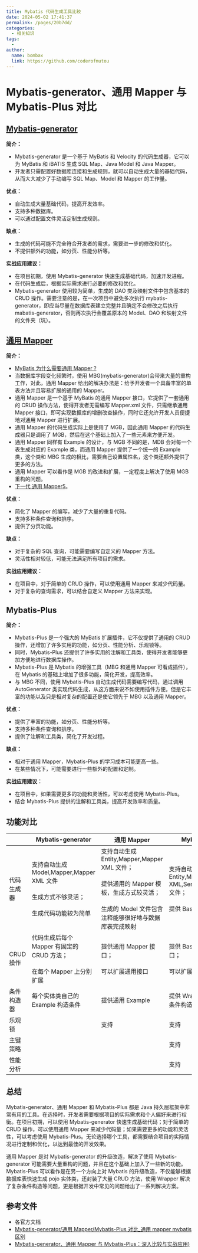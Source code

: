 ```yaml
---
title: Mybatis 代码生成工具比较
date: 2024-05-02 17:41:37
permalink: /pages/20b7dd/
categories:
  - 相关知识
tags:
  - 
author: 
  name: bombax
  link: https://github.com/coderofmutou
---
```

# Mybatis-generator、通用 Mapper 与 Mybatis-Plus 对比

## [Mybatis-generator](https://mybatis.org/generator/index.html)

**简介：**

- Mybatis-generator 是一个基于 MyBatis 和 Velocity 的代码生成器，它可以为 MyBatis 和 iBATIS 生成 SQL Map、Java Model 和 Java Mapper。
- 开发者只需配置好数据库连接和生成规则，就可以自动生成大量的基础代码，从而大大减少了手动编写 SQL Map、Model 和 Mapper 的工作量。

**优点：**

- 自动生成大量基础代码，提高开发效率。
- 支持多种数据库。
- 可以通过配置文件灵活定制生成规则。

**缺点：**

- 生成的代码可能不完全符合开发者的需求，需要进一步的修改和优化。
- 不提供额外的功能，如分页、性能分析等。

**实战应用建议：**

- 在项目初期，使用 Mybatis-generator 快速生成基础代码，加速开发进程。
- 在代码生成后，根据实际需求进行必要的修改和优化。
- Mybatis-generator 使用较为简单，生成的 DAO 类及映射文件中包含基本的 CRUD 操作。需要注意的是，在一次项目中避免多次执行 mybatis-generator，即应当尽量在数据库表建立完整并且确定不会修改之后执行 mabatis-generator，否则再次执行会覆盖原本的 Model、DAO 和映射文件的文件夹（坑）。

## [通用 Mapper](https://github.com/abel533/Mapper/wiki)

**简介：**

- [MyBatis 为什么需要通用 Mapper ?](https://blog.csdn.net/isea533/article/details/83045335)
- 当数据库字段变化频繁时，使用 MBG(mybatis-generator)会带来大量的重构工作，对此，通用 Mapper 给出的解决办法是：给予开发者一个具备丰富的单表方法并且容易扩展的通用的 Mapper。
- 通用 Mapper 是一个基于 MyBatis 的通用 Mapper 接口，它提供了一套通用的 CRUD 操作方法，使得开发者无需编写 Mapper.xml 文件，只需继承通用 Mapper 接口，即可实现数据库的增删改查操作，同时它还允许开发人员便捷地对通用 Mapper 进行扩展。
- 通用 Mapper 的代码生成实际上是使用了 MGB，因此通用 Mapper 的代码生成器只是调用了 MGB，然后在这个基础上加入了一些元素来方便开发。
- 通用 Mapper 同样有 Example 的设计，与 MGB 不同的是，MDB 会对每一个表生成对应的 Example 类，而通用 Mapper 提供了一个统一的 Example 类，这个类和 MBG 生成的相比，需要自己设置属性名，这个类还额外提供了更多的方法。
- 通用 Mapper 可以看作是 MGB 的改进和扩展，一定程度上解决了使用 MGB 重构的问题。
- [下一代 通用 Mapper5](https://mapper.mybatis.io/)。

**优点：**

- 简化了 Mapper 的编写，减少了大量的重复代码。
- 支持多种条件查询和排序。
- 提供了分页功能。

**缺点：**

- 对于复杂的 SQL 查询，可能需要编写自定义的 Mapper 方法。
- 灵活性相对较低，可能无法满足所有项目的需求。

**实战应用建议：**

- 在项目中，对于简单的 CRUD 操作，可以使用通用 Mapper 来减少代码量。
- 对于复杂的查询需求，可以结合自定义 Mapper 方法来实现。

## Mybatis-Plus

**简介：**

- Mybatis-Plus 是一个强大的 MyBatis 扩展插件，它不仅提供了通用的 CRUD 操作，还增加了许多实用的功能，如分页、性能分析、乐观锁等。
- 同时，Mybatis-Plus 还提供了许多实用的注解和工具类，使得开发者能够更加方便地进行数据库操作。
- Mybatis-Plus 是 Mybatis 的增强工具（MBG 和通用 Mapper 可看成插件），在 Mybatis 的基础上增加了很多功能，简化开发，提高效率。
- 与 MBG 不同，使用 Mybatis-Plus 自动生成代码需要编写代码，通过调用 AutoGenerator 类实现代码生成，从这方面来说不如使用插件方便。但是它丰富的功能以及只是相对复杂的配置还是使它领先于 MBG 以及通用 Mapper。

**优点：**

- 提供了丰富的功能，如分页、性能分析等。
- 支持多种条件查询和排序。
- 提供了注解和工具类，简化了开发过程。

**缺点：**

- 相对于通用 Mapper，Mybatis-Plus 的学习成本可能更高一些。
- 在某些情况下，可能需要进行一些额外的配置和定制。

**实战应用建议：**

- 在项目中，如果需要更多的功能和灵活性，可以考虑使用 Mybatis-Plus。
- 结合 Mybatis-Plus 提供的注解和工具类，提高开发效率和质量。

## 功能对比

|            | Mybatis-generator                                            | 通用 Mapper                                                   | Mybatis-Plus                                                 |
| ---------- | ------------------------------------------------------------ | ------------------------------------------------------------ | ------------------------------------------------------------ |
| 代码生成器 | 支持自动生成 Model,Mapper,Mapper XML 文件<br/><br/>生成方式不够灵活；<br/><br/>生成代码功能较为简单 | 支持自动生成 Entity,Mapper,Mapper XML 文件；<br/><br/>提供通用的 Mapper 模板，生成方式较灵活；<br/><br/>生成的 Model 文件包含注释能够很好地与数据库表完成映射 | 支持自动生成 Entity,Mapper,Mapper XML,Service,Controller 文件；<br/><br/>提供 BaseMapper 接口 |
| CRUD 操作   | 代码生成后每个 Mapper 有固定的 CRUD 方法；<br/><br/>在每个 Mapper 上分别扩展 | 提供通用 Mapper 接口；<br/><br/>可以扩展通用接口               | 提供 BaseMapper 接口；<br/><br/>可以扩展通用接口               |
| 条件构造器 | 每个实体类自己的 Example 构造条件                              | 提供通用 Example                                              | 提供 Wrapper 进行复杂条件构造                                  |
| 乐观锁     |                                                              | 支持                                                         | 支持                                                         |
| 主键策略   |                                                              |                                                              | 支持                                                         |
| 性能分析   |                                                              |                                                              | 支持                                                         |

## 总结

Mybatis-generator、通用 Mapper 和 Mybatis-Plus 都是 Java 持久层框架中非常有用的工具。在选择时，开发者需要根据项目的实际需求和个人偏好来进行权衡。在项目初期，可以使用 Mybatis-generator 快速生成基础代码；对于简单的 CRUD 操作，可以使用通用 Mapper 来减少代码量；如果需要更多的功能和灵活性，可以考虑使用 Mybatis-Plus。无论选择哪个工具，都需要结合项目的实际情况进行定制和优化，以达到最佳的开发效果。

通用 Mapper 是对 Mybatis-generator 的升级改造，解决了使用 Mybatis-generator 可能需要大量重构的问题，并且在这个基础上加入了一些新的功能。Mybatis-Plus 可以看作是在另一个方向上对 Mybatis 的升级改造，不仅能够根据数据库表快速生成 pojo 实体类，还封装了大量 CRUD 方法，使用 Wrapper 解决了复杂条件构造等问题，更是根据开发中常见的问题给出了一系列解决方案。



## 参考文件

- 各官方文档
- [Mybatis-generator/通用 Mapper/Mybatis-Plus 对比_通用 mapper mybatis 区别](https://blog.csdn.net/m0_37524586/article/details/88351833)
- [Mybatis-generator、通用 Mapper 与 Mybatis-Plus：深入比较与实战应用)](https://cloud.baidu.com/article/3274037)

